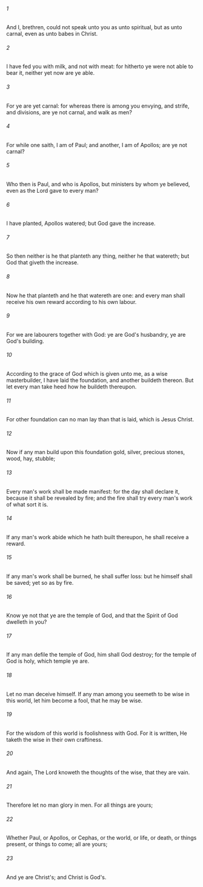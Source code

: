 ###### 1
And I, brethren, could not speak unto you as unto spiritual, but as unto carnal, even as unto babes in Christ.

###### 2
I have fed you with milk, and not with meat: for hitherto ye were not able to bear it, neither yet now are ye able.

###### 3
For ye are yet carnal: for whereas there is among you envying, and strife, and divisions, are ye not carnal, and walk as men?

###### 4
For while one saith, I am of Paul; and another, I am of Apollos; are ye not carnal?

###### 5
Who then is Paul, and who is Apollos, but ministers by whom ye believed, even as the Lord gave to every man?

###### 6
I have planted, Apollos watered; but God gave the increase.

###### 7
So then neither is he that planteth any thing, neither he that watereth; but God that giveth the increase.

###### 8
Now he that planteth and he that watereth are one: and every man shall receive his own reward according to his own labour.

###### 9
For we are labourers together with God: ye are God's husbandry, ye are God's building.

###### 10
According to the grace of God which is given unto me, as a wise masterbuilder, I have laid the foundation, and another buildeth thereon. But let every man take heed how he buildeth thereupon.

###### 11
For other foundation can no man lay than that is laid, which is Jesus Christ.

###### 12
Now if any man build upon this foundation gold, silver, precious stones, wood, hay, stubble;

###### 13
Every man's work shall be made manifest: for the day shall declare it, because it shall be revealed by fire; and the fire shall try every man's work of what sort it is.

###### 14
If any man's work abide which he hath built thereupon, he shall receive a reward.

###### 15
If any man's work shall be burned, he shall suffer loss: but he himself shall be saved; yet so as by fire.

###### 16
Know ye not that ye are the temple of God, and that the Spirit of God dwelleth in you?

###### 17
If any man defile the temple of God, him shall God destroy; for the temple of God is holy, which temple ye are.

###### 18
Let no man deceive himself. If any man among you seemeth to be wise in this world, let him become a fool, that he may be wise.

###### 19
For the wisdom of this world is foolishness with God. For it is written, He taketh the wise in their own craftiness.

###### 20
And again, The Lord knoweth the thoughts of the wise, that they are vain.

###### 21
Therefore let no man glory in men. For all things are yours;

###### 22
Whether Paul, or Apollos, or Cephas, or the world, or life, or death, or things present, or things to come; all are yours;

###### 23
And ye are Christ's; and Christ is God's.

